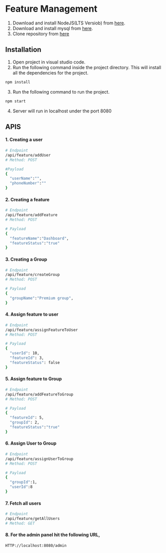 # Feature Management

1. Download and install NodeJS(LTS Versiob) from [here](https://nodejs.org/en/).
2. Download and install mysql from [here](https://dev.mysql.com/downloads/windows/installer/8.0.html).
3. Clone repository from [here](git@github.com:suryasury/featureManagement.git)

## Installation

1. Open project in visual studio code.
2. Run the following command inside the project directory. This will install all the dependencies for the project.

```bash
npm install
```
3. Run the following command to run the project.
```bash
npm start
```
4. Server will run in localhost under the port 8080

## APIS
#### 1. Creating a user 

```bash
# Endpoint
/api/feature/addUser
# Method: POST

#Payload
{
  "userName":"",
  "phoneNumber":""
}
```

#### 2. Creating a feature

```bash
# Endpoint
/api/feature/addFeature
# Method: POST

# Payload
{
  "featureName":"Dashboard",
  "featureStatus":"true"
}
```
#### 3. Creating a Group
```bash
# Endpoint
/api/feature/createGroup
# Method: POST

# Payload
{
  "groupName":"Premium group",
}
```
#### 4. Assign feature to user
```bash
# Endpoint
/api/feature/assignFeatureToUser
# Method: POST

# Payload
{
  "userId": 10,
  "featureId": 3,
  "featureStatus": false
}
```
#### 5. Assign feature to Group
```bash
# Endpoint
/api/feature/addFeatureToGroup
# Method: POST

# Payload
{
  "featureId": 5,
  "groupId": 2,
  "featureStatus":"true" 
}
```
#### 6. Assign User to Group
```bash
# Endpoint
/api/feature/assignUserToGroup
# Method: POST

# Payload
{
  "groupId":1,
  "userId":8
}
```
#### 7. Fetch all users
```bash
# Endpoint
/api/feature/getAllUsers
# Method: GET
```
#### 8. For the admin panel hit the following URL,
```bash
HTTP://localhost:8080/admin
```